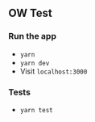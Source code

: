 ## OW Test

### Run the app

- `yarn`
- `yarn dev`
- Visit `localhost:3000`

### Tests

- `yarn test`

